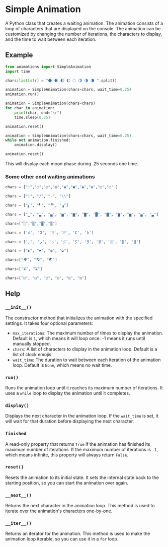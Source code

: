 # Simple Animation

A Python class that creates a waiting animation. The animation consists of a loop of characters that are displayed on the console. The animation can be customized by changing the number of iterations, the characters to display, and the time to wait between each iteration.

## Example

```python
from animations import SimpleAnimation
import time

chars:list[str] = "🌑 🌒 🌓 🌔 🌕 🌖 🌗 🌘 ".split()

animation = SimpleAnimation(chars=chars, wait_time=0.25)
animation.run()
```

```python
animation = SimpleAnimation(chars=chars)
for char in animation:
    print(char, end="\r")
    time.sleep(0.25)

animation.reset()
```

```python
animation = SimpleAnimation(chars=chars, wait_time=0.25)
while not animation.finished:
    animation.display()

animation.reset()
```

This will display each moon phase during .25 seconds one time.

### Some other cool waiting animations

```python
chars = ["◌","○","◎","◍","◉","●","◉","◍","◎","○" ]
```

```python
chars = ["|", "/", "-", "\\"]
```

```python
chars = ["▖", "▘", "▝", "▗"]
```

```python
chars = ["▁", "▃", "▄", "▅", "▆", "▇", "█", "▇", "▆", "▅", "▄", "▃"]
```

```python
chars=["░","▒","▓","▒"]
```

```python
chars = ['⠾', '⠽', '⠻', '⠟', '⠯', '⠷']
```

```python
chars = ['⡀', '⡠', '⡢', '⡪', '⡫', '⡻', '⡿', '⣿', '⣿', '⣿']
```

```python
chars = ["◐", "◓", "◑", "◒"]
```

```python
chars=["🌍", "🌎", "🌏"]
```

```python
chars=["⏳", "⌛"]
```

```python
chars=["⚀", "⚁", "⚂", "⚃", "⚄", "⚅"]
```

## Help

### `__init__()`

The constructor method that initializes the animation with the specified settings. It takes four optional parameters:

- `max_iterations`: The maximum number of times to display the animation. Default is `1`, which means it will loop once. -1 means it runs until manually stopped.
- `chars`: A list of characters to display in the animation loop. Default is a list of clock emojis.
- `wait_time`: The duration to wait between each iteration of the animation loop. Default is `None`, which means no wait time.

### `run()`

Runs the animation loop until it reaches its maximum number of iterations. It uses a `while` loop to display the animation until it completes.

### `display()`

Displays the next character in the animation loop. If the `wait_time` is set, it will wait for that duration before displaying the next character.

### `finished`

A read-only property that returns `True` if the animation has finished its maximum number of iterations. If the maximum number of iterations is `-1`, which means infinite, this property will always return `False`.

### `reset()`

Resets the animation to its initial state. It sets the internal state back to the starting position, so you can start the animation over again.

### `__next__()`

Returns the next character in the animation loop. This method is used to iterate over the animation's characters one-by-one.

### `__iter__()`

Returns an iterator for the animation. This method is used to make the animation loop iterable, so you can use it in a `for` loop.
